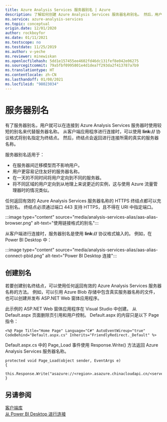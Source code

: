 ```yaml
---
title: Azure Analysis Services 服务器别名 | Azure
description: 了解如何创建 Azure Analysis Services 服务器名称别名。 然后，用户可以使用较短的别名，而不是服务器名称连接到服务器。
ms.service: azure-analysis-services
ms.topic: conceptual
origin.date: 12/01/2020
author: rockboyfor
ms.date: 01/11/2021
ms.testscope: no
ms.testdate: 11/25/2019
ms.author: v-yeche
ms.reviewer: minewiskan
ms.openlocfilehash: 5dd1e157455ee4602fd46dc131fef8e042e06275
ms.sourcegitcommit: 79a5fbf0995801e4d1dea7f293da2f413787a7b9
ms.translationtype: HT
ms.contentlocale: zh-CN
ms.lasthandoff: 01/08/2021
ms.locfileid: "98023034"
---
```

# <a name="alias-server-names"></a>服务器别名

有了服务器别名，用户就可以在连接到 Azure Analysis Services 服务器时使用较短的别名来代替服务器名称。 从客户端应用程序进行连接时，可以使用 **link://** 协议格式将别名指定为终结点。 然后，终结点会返回进行连接所需的真实的服务器名称。

服务器别名适用于：

- 在服务器间迁移模型而不影响用户。 
- 用户更容易记住友好的服务器名称。 
- 在一天的不同时间将用户定向到不同的服务器。 
- 将不同区域的用户定向到从地理上来说更近的实例，这与使用 Azure 流量管理器时的情况类似。 

任何返回有效的 Azure Analysis Services 服务器名称的 HTTPS 终结点都可以充当别名。 终结点必须通过端口 443 支持 HTTPS，且不得在 URI 中指定端口。

:::image type="content" source="media/analysis-services-alias/aas-alias-browser.png" alt-text="使用链接格式的别名":::

从客户端进行连接时，服务器别名是使用 **link://** 协议格式输入的。 例如，在 Power BI Desktop 中：

:::image type="content" source="media/analysis-services-alias/aas-alias-connect-pbid.png" alt-text="Power BI Desktop 连接":::

## <a name="create-an-alias"></a>创建别名

若要创建别名终结点，可以使用任何返回有效的 Azure Analysis Services 服务器名称的方法。 例如，可以引用 Azure Blob 存储中包含真实服务器名称的文件，也可以创建并发布 ASP.NET Web 窗体应用程序。

此示例的 ASP.NET Web 窗体应用程序在 Visual Studio 中创建。 从 Default.aspx 页面删除页引用和用户控制。 Default.aspx 的内容只是以下 Page 指令：

```
<%@ Page Title="Home Page" Language="C#" AutoEventWireup="true" CodeBehind="Default.aspx.cs" Inherits="FriendlyRedirect._Default" %>
```

Default.aspx.cs 中的 Page_Load 事件使用 Response.Write() 方法返回 Azure Analysis Services 服务器名称。

```
protected void Page_Load(object sender, EventArgs e)
{
    this.Response.Write("asazure://<region>.asazure.chinacloudapi.cn/<servername>");
}
```

## <a name="see-also"></a>另请参阅

[客户端库](https://docs.microsoft.com/analysis-services/client-libraries?view=azure-analysis-services-current&preserve-view=true)   
[从 Power BI Desktop 进行连接](analysis-services-connect-pbi.md)

<!-- Update_Description: update meta properties, wording update, update link -->
